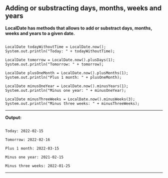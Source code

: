 Adding or substracting days, months, weeks and years
----------------------------------------------------------------------------------------

**LocalDate has methods that allows to add or substract days, months, weeks and years to a given date.**

```

LocalDate todayWithoutTime = LocalDate.now();
System.out.println("Today: " + todayWithoutTime);		

LocalDate tomorrow = LocalDate.now().plusDays(1);
System.out.println("Tomorrow: " + tomorrow);

LocalDate plusOneMonth = LocalDate.now().plusMonths(1);
System.out.println("Plus 1 month: " + plusOneMonth);		

LocalDate minusOneYear = LocalDate.now().minusYears(1);
System.out.println("Minus one year: " + minusOneYear);

LocalDate minusThreeWeeks = LocalDate.now().minusWeeks(3);
System.out.println("Minus three weeks: " + minusThreeWeeks);	

```	

----------------------------------------------------------------------------------------

**Output:**

```

Today: 2022-02-15

Tomorrow: 2022-02-16

Plus 1 month: 2022-03-15

Minus one year: 2021-02-15

Minus three weeks: 2022-01-25

```

----------------------------------------------------------------------------------------